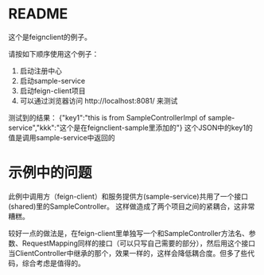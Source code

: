 README
=======================
这个是feignclient的例子。

请按如下顺序使用这个例子：

1. 启动注册中心
2. 启动sample-service
3. 启动feign-client项目
4. 可以通过浏览器访问 http://localhost:8081/ 来测试

测试到的结果：
{"key1":"this is from SampleControllerImpl of sample-service","kkk":"这个是在feignclient-sample里添加的"}
这个JSON中的key1的值是调用sample-service中返回的 


# 示例中的问题
此例中调用方（feign-client）和服务提供方(sample-service)共用了一个接口(shared)里的SampleController。
这样做造成了两个项目之间的紧耦合，这非常糟糕。

较好一点的做法是，在feign-client里单独写一个和SampleController方法名、参数、RequestMapping同样的接口（可以只写自己需要的部分），然后用这个接口当ClientController中继承的那个，效果一样的，这样会降低耦合度。但多了些代码，综合考虑是值得的。



